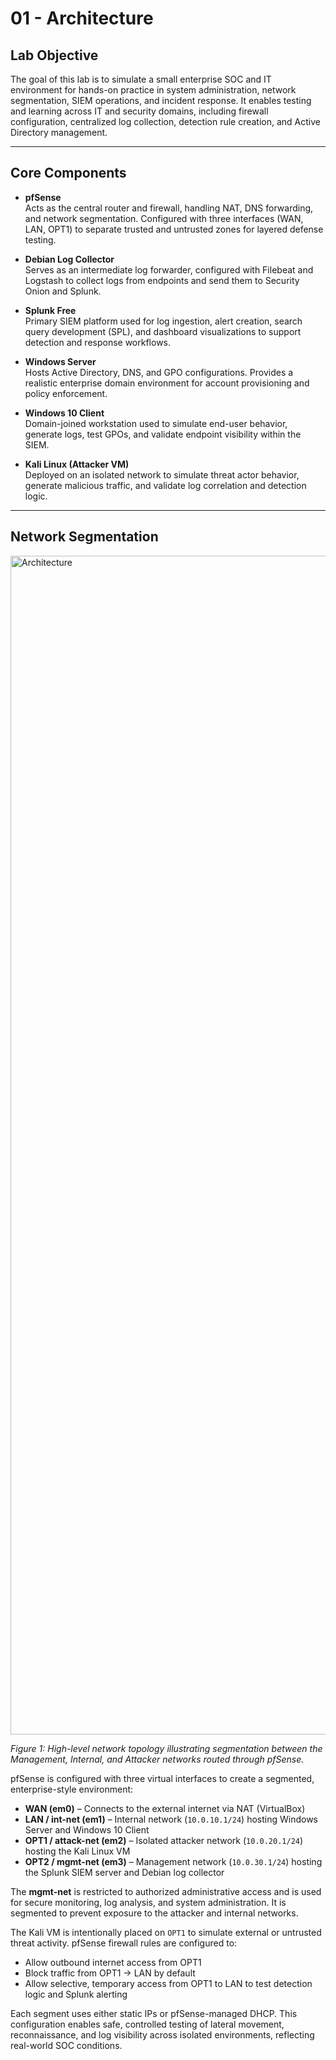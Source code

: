 # 01 - Architecture

## Lab Objective

The goal of this lab is to simulate a small enterprise SOC and IT environment for hands-on practice in system administration, network segmentation, SIEM operations, and incident response. It enables testing and learning across IT and security domains, including firewall configuration, centralized log collection, detection rule creation, and Active Directory management.

---

## Core Components

- **pfSense**  
 Acts as the central router and firewall, handling NAT, DNS forwarding, and network segmentation. Configured with three interfaces (WAN, LAN, OPT1) to separate trusted and untrusted zones for layered defense testing.

- **Debian Log Collector**  
Serves as an intermediate log forwarder, configured with Filebeat and Logstash to collect logs from endpoints and send them to Security Onion and Splunk.

- **Splunk Free**  
Primary SIEM platform used for log ingestion, alert creation, search query development (SPL), and dashboard visualizations to support detection and response workflows.

- **Windows Server**  
Hosts Active Directory, DNS, and GPO configurations. Provides a realistic enterprise domain environment for account provisioning and policy enforcement.

- **Windows 10 Client**  
Domain-joined workstation used to simulate end-user behavior, generate logs, test GPOs, and validate endpoint visibility within the SIEM.

- **Kali Linux (Attacker VM)**  
Deployed on an isolated network to simulate threat actor behavior, generate malicious traffic, and validate log correlation and detection logic.
---

## Network Segmentation
<img width="1886" alt="Architecture" src="https://github.com/user-attachments/assets/13da18ad-b338-45aa-8aa8-13a7626887b8" />

*Figure 1: High-level network topology illustrating segmentation between the Management, Internal, and Attacker networks routed through pfSense.*

pfSense is configured with three virtual interfaces to create a segmented, enterprise-style environment:

- **WAN (em0)** – Connects to the external internet via NAT (VirtualBox)  
- **LAN / int-net (em1)** – Internal network (`10.0.10.1/24`) hosting Windows Server and Windows 10 Client  
- **OPT1 / attack-net (em2)** – Isolated attacker network (`10.0.20.1/24`) hosting the Kali Linux VM  
- **OPT2 / mgmt-net (em3)** – Management network (`10.0.30.1/24`) hosting the Splunk SIEM server and Debian log collector

The **mgmt-net** is restricted to authorized administrative access and is used for secure monitoring, log analysis, and system administration. It is segmented to prevent exposure to the attacker and internal networks.

The Kali VM is intentionally placed on `OPT1` to simulate external or untrusted threat activity. pfSense firewall rules are configured to:

- Allow outbound internet access from OPT1 
- Block traffic from OPT1 → LAN by default  
- Allow selective, temporary access from OPT1 to LAN to test detection logic and Splunk alerting

Each segment uses either static IPs or pfSense-managed DHCP. This configuration enables safe, controlled testing of lateral movement, reconnaissance, and log visibility across isolated environments, reflecting real-world SOC conditions.
